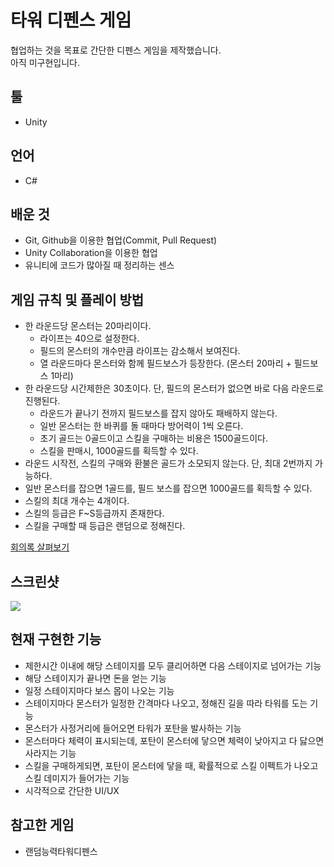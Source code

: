 # 타워 디펜스 게임

협업하는 것을 목표로 간단한 디펜스 게임을 제작했습니다.  
아직 미구현입니다.

## 툴

- Unity

## 언어

- C#

## 배운 것

- Git, Github을 이용한 협업(Commit, Pull Request)
- Unity Collaboration을 이용한 협업
- 유니티에 코드가 많아질 때 정리하는 센스

## 게임 규칙 및 플레이 방법

- 한 라운드당 몬스터는 20마리이다.
	- 라이프는 40으로 설정한다. 
	- 필드의 몬스터의 개수만큼 라이프는 감소해서 보여진다.
	- 열 라운드마다 몬스터와 함께 필드보스가 등장한다. (몬스터 20마리 + 필드보스 1마리)
- 한 라운드당 시간제한은 30초이다. 단, 필드의 몬스터가 없으면 바로 다음 라운드로 진행된다.
	- 라운드가 끝나기 전까지 필드보스를 잡지 않아도 패배하지 않는다.
	- 일반 몬스터는 한 바퀴를 돌 때마다 방어력이 1씩 오른다.
	- 초기 골드는 0골드이고 스킬을 구매하는 비용은 1500골드이다.
	- 스킬을 판매시, 1000골드를 획득할 수 있다.
- 라운드 시작전, 스킬의 구매와 환불은 골드가 소모되지 않는다. 단, 최대 2번까지 가능하다.
- 일반 몬스터를 잡으면 1골드를, 필드 보스를 잡으면 1000골드를 획득할 수 있다.
- 스킬의 최대 개수는 4개이다.
- 스킬의 등급은 F~S등급까지 존재한다.
- 스킬을 구매할 때 등급은 랜덤으로 정해진다.

[회의록 살펴보기](https://docs.google.com/document/d/1ZOHq64Pf8SKA58J8JNbPd9CHj39g2_qNgI-CO800ncE/edit?usp=sharing)


## 스크린샷

![](https://eliotjang.github.io/assets/images/defense-game/TD-demo.png) 

## 현재 구현한 기능

- 제한시간 이내에 해당 스테이지를 모두 클리어하면 다음 스테이지로 넘어가는 기능
- 해당 스테이지가 끝나면 돈을 얻는 기능
- 일정 스테이지마다 보스 몹이 나오는 기능
- 스테이지마다 몬스터가 일정한 간격마다 나오고, 정해진 길을 따라 타워를 도는 기능
- 몬스터가 사정거리에 들어오면 타워가 포탄을 발사하는 기능
- 몬스터마다 체력이 표시되는데, 포탄이 몬스터에 닿으면 체력이 낮아지고 다 닳으면 사라지는 기능
- 스킬을 구매하게되면, 포탄이 몬스터에 닿을 때, 확률적으로 스킬 이펙트가 나오고 스킬 데미지가 들어가는 기능
- 시각적으로 간단한 UI/UX

## 참고한 게임

- 랜덤능력타워디펜스
